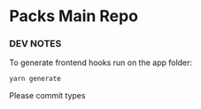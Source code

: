 # Packs Main Repo


### DEV NOTES

To generate frontend hooks run on the app folder:
```bash
yarn generate
```
Please commit types